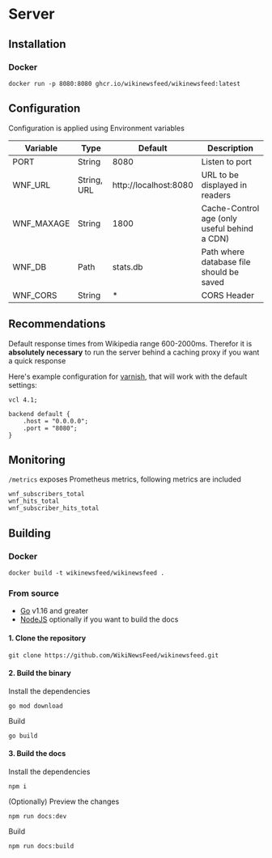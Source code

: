 # Server

## Installation

### Docker

```sh:no-line-numbers
docker run -p 8080:8080 ghcr.io/wikinewsfeed/wikinewsfeed:latest
```

## Configuration

Configuration is applied using Environment variables

| Variable   | Type        | Default               | Description                                  |
|------------|-------------|-----------------------|----------------------------------------------|
| PORT       | String      | 8080                  | Listen to port                               |
| WNF_URL    | String, URL | http://localhost:8080 | URL to be displayed in readers               |
| WNF_MAXAGE | String      | 1800                  | Cache-Control age (only useful behind a CDN) |
| WNF_DB     | Path        | stats.db              | Path where database file should be saved     |
| WNF_CORS   | String      | *                     | CORS Header                                  |

## Recommendations

Default response times from Wikipedia range 600-2000ms. Therefor it is **absolutely necessary** to run the server behind a caching proxy if you want a quick response

Here's example configuration for [varnish](https://varnish-cache.org), that will work with the default settings:

```hcl
vcl 4.1;

backend default {
    .host = "0.0.0.0";
    .port = "8080";
}
```

## Monitoring

`/metrics` exposes Prometheus metrics, following metrics are included

```
wnf_subscribers_total
wnf_hits_total
wnf_subscriber_hits_total
```

## Building

### Docker

```sh:no-line-numbers
docker build -t wikinewsfeed/wikinewsfeed .
```

### From source

- [Go](https://go.dev/dl/) v1.16 and greater
- [NodeJS](https://nodejs.org/en/) optionally if you want to build the docs

#### 1. Clone the repository

```sh:no-line-numbers
git clone https://github.com/WikiNewsFeed/wikinewsfeed.git
```

#### 2. Build the binary

Install the dependencies

```sh:no-line-numbers
go mod download
```

Build

```sh:no-line-numbers
go build
```

#### 3. Build the docs

Install the dependencies

```sh:no-line-numbers
npm i
```

(Optionally) Preview the changes

 ```sh:no-line-numbers
 npm run docs:dev
 ```

Build

```sh:no-line-numbers
npm run docs:build
```
